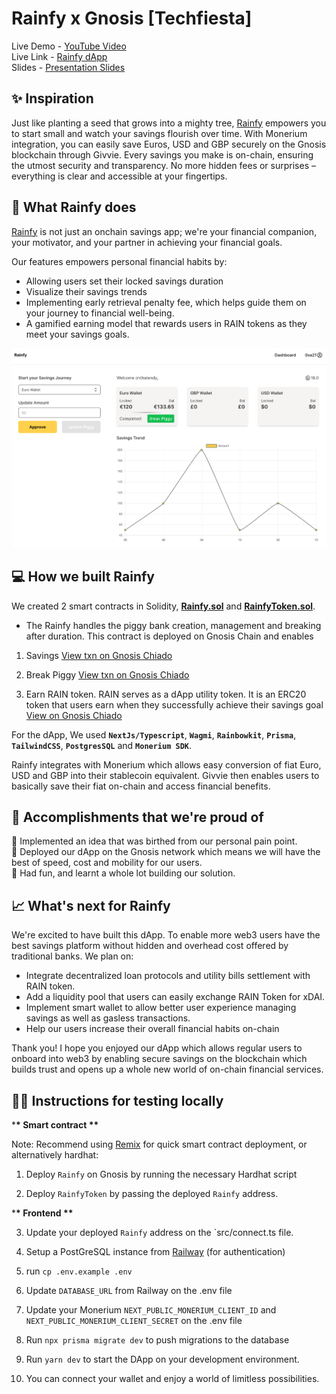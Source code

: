 # Rainfy x Gnosis [Techfiesta]

Live Demo - [YouTube Video](https://youtu.be/pw_UZUs1FkY) <br />
Live Link - [Rainfy dApp](https://rainfy.vercel.app) <br />
Slides - [Presentation Slides](https://rainfy.vercel.app/RainfySlides.pdf)

## ✨ Inspiration

Just like planting a seed that grows into a mighty tree, [Rainfy](https://rainfy.vercel.app) empowers you to start small and watch your savings flourish over time. With Monerium integration, you can easily save Euros, USD and GBP securely on the Gnosis blockchain through Givvie. Every savings you make is on-chain, ensuring the utmost security and transparency. No more hidden fees or surprises – everything is clear and accessible at your fingertips.

## 🍰 What Rainfy does

[Rainfy](https://rainfy.vercel.app) is not just an onchain savings app; we're your financial companion, your motivator, and your partner in achieving your financial goals.

Our features empowers personal financial habits by:

- Allowing users set their locked savings duration
- Visualize their savings trends
- Implementing early retrieval penalty fee, which helps guide them on your journey to financial well-being.
- A gamified earning model that rewards users in RAIN tokens as they meet your savings goals.

![Rainfy Dashboard](/public/img/dashboard-screen.png)

## 💻 How we built Rainfy

We created 2 smart contracts in Solidity, [**Rainfy.sol**](https://github.com/iamendy/rainfy/blob/main/contracts/Rainfy.sol) and [**RainfyToken.sol**](https://github.com/iamendy/rainfy/blob/main/contracts/RainfyToken.sol).

- The Rainfy handles the piggy bank creation, management and breaking after duration. This contract is deployed on Gnosis Chain and enables

1. Savings [View txn on Gnosis Chiado](https://gnosis-chiado.blockscout.com/tx/0xb20c4fb6af21901533b19c1ac5ce36a7e2775efcc7049e6f44f747f77927d2e0)

2. Break Piggy [View txn on Gnosis Chiado](https://gnosis-chiado.blockscout.com/tx/0x7bea58bee8ba73e866846dd29aa78be8b2ec7cdf5225053f737da67683ce732b)

3. Earn RAIN token. RAIN serves as a dApp utility token. It is an ERC20 token that users earn when they successfully achieve their savings goal [View on Gnosis Chiado](https://gnosis-chiado.blockscout.com/address/0x5A505E3f96bB4d322aaA9Eb81d82B330DB2dAA85?tab=internal_txns)

For the dApp, We used **`NextJs/Typescript`**, **`Wagmi`**, **`Rainbowkit`**, **`Prisma`**, **`TailwindCSS`**, **`PostgresSQL`** and **`Monerium SDK`**.

Rainfy integrates with Monerium which allows easy conversion of fiat Euro, USD and GBP into their stablecoin equivalent. Givvie then enables users to basically save their fiat on-chain and access financial benefits.

## 🚀 Accomplishments that we're proud of

🍥 Implemented an idea that was birthed from our personal pain point.<br />
🍥 Deployed our dApp on the Gnosis network which means we will have the best of speed, cost and mobility for our users. <br />
🍥 Had fun, and learnt a whole lot building our solution. <br />

## 📈 What's next for Rainfy

We're excited to have built this dApp. To enable more web3 users have the best savings platform without hidden and overhead cost offered by traditional banks. We plan on:

- Integrate decentralized loan protocols and utility bills settlement with RAIN token.
- Add a liquidity pool that users can easily exchange RAIN Token for xDAI.
- Implement smart wallet to allow better user experience managing savings as well as gasless transactions.
- Help our users increase their overall financial habits on-chain

Thank you! I hope you enjoyed our dApp which allows regular users to onboard into web3 by enabling secure savings on the blockchain which builds trust and opens up a whole new world of on-chain financial services.

## 🧑‍💻 Instructions for testing locally

\***\* Smart contract \*\***

Note: Recommend using [Remix](https://remix.ethereum.org) for quick smart contract deployment, or alternatively hardhat:

1. Deploy `Rainfy` on Gnosis by running the necessary Hardhat script

2. Deploy `RainfyToken` by passing the deployed `Rainfy` address.

\***\* Frontend \*\***

3. Update your deployed `Rainfy` address on the `src/connect.ts file.

4. Setup a PostGreSQL instance from [Railway](https://railway.app) (for authentication)

5. run `cp .env.example .env`

6. Update `DATABASE_URL` from Railway on the .env file

7. Update your Monerium `NEXT_PUBLIC_MONERIUM_CLIENT_ID` and `NEXT_PUBLIC_MONERIUM_CLIENT_SECRET` on the .env file

8. Run `npx prisma migrate dev` to push migrations to the database

9. Run `yarn dev` to start the DApp on your development environment.

10. You can connect your wallet and enjoy a world of limitless possibilities.

